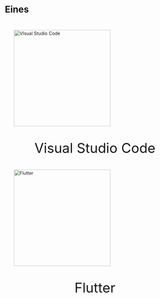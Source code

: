 <!-- TITLE: 1. Home -->
# Eines

<div style="padding: 2em; width: 100%">
	<div style="width: 45%; display: inline">
		<a href="https://wiki-js-epl.herokuapp.com/visual-studio-code"><img width="300" alt="VIsual Studio Code" src="https://mospaw.com/wp-content/uploads/2018/07/Visual_Studio_code_logo-274x300.png"></a> 
		<p style="font-size: 3em; text-align: center">Visual Studio Code</p>
	</div>
	<div style="width: 45%; display: inline">
		<a href="https://wiki-js-epl.herokuapp.com/flutter"><img width="300" alt="Flutter" src="https://cdn-images-1.medium.com/max/1200/1*5-aoK8IBmXve5whBQM90GA.png"></a>	</div>
		<p style="font-size: 3em; text-align: center">Flutter</p>
	</div>

</div>